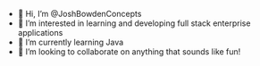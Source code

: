 - 👋 Hi, I’m @JoshBowdenConcepts
- 👀 I’m interested in learning and developing full stack enterprise applications
- 🌱 I’m currently learning Java
- 💞️ I’m looking to collaborate on anything that sounds like fun!

<!---
JoshBowdenConcepts/JoshBowdenConcepts is a ✨ special ✨ repository because its `README.md` (this file) appears on your GitHub profile.
You can click the Preview link to take a look at your changes.
--->
